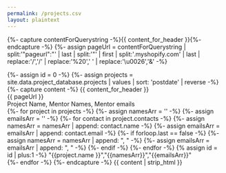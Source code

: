 ```yaml
---
permalink: /projects.csv
layout: plaintext
---
```

{%- capture contentForQuerystring -%}{{ content_for_header }}{%- endcapture -%}
{%- assign pageUrl = contentForQuerystring | split:'"pageurl":"' | last | split:'"' | first | split:'.myshopify.com' | last |
   replace:'\/','/' | 
   replace:'%20',' ' | 
   replace:'\u0026','&'
-%}

{%- assign id = 0 -%}
{%- assign projects = site.data.project_database.projects | values | sort: 'postdate' | reverse -%}
{%- capture content -%}
{{ content_for_header }}
<br>
{{ pageUrl }}
<br>
Project Name, Mentor Names, Mentor emails
<br>
{%- for project in projects -%}
  {%- assign namesArr = '' -%}
  {%- assign emailsArr = '' -%}
  {%- for contact in project.contacts -%}
    {%- assign namesArr = namesArr | append: contact.name -%}
    {%- assign emailsArr = emailsArr | append: contact.email -%}
    {%- if forloop.last == false -%}
       {%- assign namesArr = namesArr | append: ", " -%}
       {%- assign emailsArr = emailsArr | append: ", " -%}
    {%- endif -%}
  {%- endfor -%}
{% assign id = id | plus:1 -%}
\"{{project.name }}\",\"{{namesArr}}\",\"{{emailsArr}}\"
<br>
{%- endfor -%}
{%- endcapture -%}
{{ content | strip_html }}
